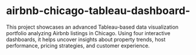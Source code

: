 # airbnb-chicago-tableau-dashboard-
This project showcases an advanced Tableau-based data visualization portfolio analyzing Airbnb listings in Chicago. Using four interactive dashboards, it helps uncover insights about property trends, host performance, pricing strategies, and customer experience.
